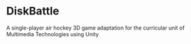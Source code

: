 # DiskBattle
A single-player air hockey 3D game adaptation for the curricular unit of Multimedia Technologies using Unity
